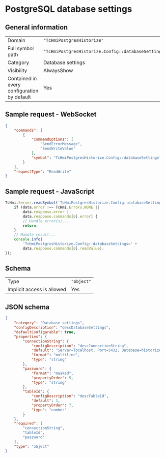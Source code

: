 # PostgreSQL database settings

## General information

|  |  |
| - | - |
| Domain | `"TcHmiPostgresHistorize"` |
| Full symbol path | `"TcHmiPostgresHistorize.Config::databaseSettings"` |
| Category | Database settings |
| Visibility | AlwaysShow |
| Contained in every configuration by default | Yes |

## Sample request - WebSocket

```json
{
    "commands": [
        {
            "commandOptions": [
                "SendErrorMessage",
                "SendWriteValue"
            ],
            "symbol": "TcHmiPostgresHistorize.Config::databaseSettings"
        }
    ],
    "requestType": "ReadWrite"
}
```

## Sample request - JavaScript

```javascript
TcHmi.Server.readSymbol('TcHmiPostgresHistorize.Config::databaseSettings', data => {
    if (data.error !== TcHmi.Errors.NONE ||
        data.response.error ||
        data.response.commands[0].error) {
        // Handle error(s)...
        return;
    }
    // Handle result...
    console.info(
        'TcHmiPostgresHistorize.Config::databaseSettings=' +
        data.response.commands[0].readValue);
});
```

## Schema

|  |  |
| - | - |
| Type | `"object"` |
| Implicit access is allowed | Yes |

## JSON schema

```json
{
    "category": "Database settings",
    "configDescription": "descDatabaseSettings",
    "defaultConfigurable": true,
    "properties": {
        "connectionString": {
            "configDescription": "descConnectionString",
            "default": "Server=localhost; Port=5432; Database=historize_postgres; Uid=postgres; Pwd=@{password};Timeout=10;",
            "format": "multiline",
            "type": "string"
        },
        "password": {
            "format": "masked",
            "propertyOrder": 5,
            "type": "string"
        },
        "tableId": {
            "configDescription": "descTableId",
            "default": 1,
            "propertyOrder": 7,
            "type": "number"
        }
    },
    "required": [
        "connectionString",
        "tableId",
        "password"
    ],
    "type": "object"
}
```
